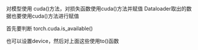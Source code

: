 对模型使用 cuda()方法，对损失函数使用cuda()方法并赋值
Dataloader取出的数据也要使用cuda()方法进行赋值

首先要判断 torch.cuda.is_available()


也可以设置device，然后对上面这些使用to()函数